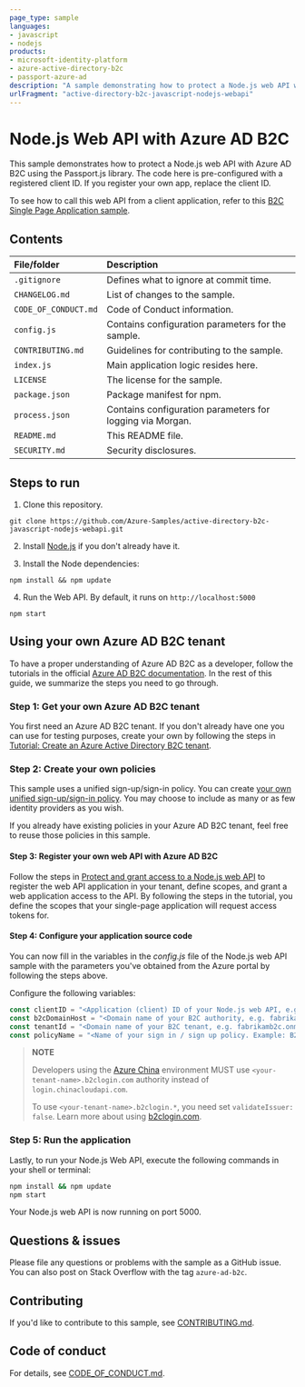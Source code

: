```yaml
---
page_type: sample
languages:
- javascript
- nodejs
products:
- microsoft-identity-platform
- azure-active-directory-b2c
- passport-azure-ad
description: "A sample demonstrating how to protect a Node.js web API with Azure AD B2C using the Passport.js library."
urlFragment: "active-directory-b2c-javascript-nodejs-webapi"
---
```


# Node.js Web API with Azure AD B2C

This sample demonstrates how to protect a Node.js web API with Azure AD B2C using the Passport.js library. The code here is pre-configured with a registered client ID. If you register your own app, replace the client ID.

To see how to call this web API from a client application, refer to this [B2C Single Page Application sample](https://github.com/Azure-Samples/active-directory-b2c-javascript-msal-singlepageapp).

## Contents

| File/folder          | Description                                               |
|:---------------------|:----------------------------------------------------------|
| `.gitignore`         | Defines what to ignore at commit time.                    |
| `CHANGELOG.md`       | List of changes to the sample.                            |
| `CODE_OF_CONDUCT.md` | Code of Conduct information.                              |
| `config.js`          | Contains configuration parameters for the sample.         |
| `CONTRIBUTING.md`    | Guidelines for contributing to the sample.                |
| `index.js`           | Main application logic resides here.                      |
| `LICENSE`            | The license for the sample.                               |
| `package.json`       | Package manifest for npm.                                 |
| `process.json`       | Contains configuration parameters for logging via Morgan. |
| `README.md`          | This README file.                                         |
| `SECURITY.md`        | Security disclosures.                                     |

## Steps to run

1. Clone this repository.

```console
git clone https://github.com/Azure-Samples/active-directory-b2c-javascript-nodejs-webapi.git
```

2. Install [Node.js](https://nodejs.org/en/download/) if you don't already have it.

3. Install the Node dependencies:

```console
npm install && npm update
```

4. Run the Web API. By default, it runs on `http://localhost:5000`

```console
npm start
```

## Using your own Azure AD B2C tenant

To have a proper understanding of Azure AD B2C as a developer, follow the tutorials in the official [Azure AD B2C documentation](https://docs.microsoft.com/azure/active-directory-b2c/). In the rest of this guide, we summarize the steps you need to go through.

### Step 1: Get your own Azure AD B2C tenant

You first need an Azure AD B2C tenant. If you don't already have one you can use for testing purposes, create your own by following the steps in [Tutorial: Create an Azure Active Directory B2C tenant](https://docs.microsoft.com/azure/active-directory-b2c/tutorial-create-tenant).

### Step 2: Create your own policies

This sample uses a unified sign-up/sign-in policy. You can create [your own unified sign-up/sign-in policy](https://docs.microsoft.com/azure/active-directory-b2c/tutorial-create-user-flows). You may choose to include as many or as few identity providers as you wish.

If you already have existing policies in your Azure AD B2C tenant, feel free to reuse those policies in this sample.

#### Step 3: Register your own web API with Azure AD B2C

Follow the steps in [Protect and grant access to a Node.js web API](https://docs.microsoft.com/azure/active-directory-b2c/tutorial-single-page-app-webapi) to register the web API application in your tenant, define scopes, and grant a web application access to the API. By following the steps in the tutorial, you define the scopes that your single-page application will request access tokens for.

#### Step 4: Configure your application source code

You can now fill in the variables in the *config.js* file of the Node.js web API sample with the parameters you've obtained from the Azure portal by following the steps above.

Configure the following variables:

```javascript
const clientID = "<Application (client) ID of your Node.js web API, e.g. 93733604-0000-0000-0000-87084dd55348>"
const b2cDomainHost = "<Domain name of your B2C authority, e.g. fabrikamb2c.b2clogin.com>";
const tenantId = "<Domain name of your B2C tenant, e.g. fabrikamb2c.onmicrosoft.com>";
const policyName = "<Name of your sign in / sign up policy. Example: B2C_1_SUSI>";
```

> **NOTE**
>
> Developers using the [Azure China](https://docs.microsoft.com/azure/active-directory/develop/authentication-national-cloud) environment MUST use `<your-tenant-name>.b2clogin.com` authority instead of `login.chinacloudapi.com`.
>
> To use `<your-tenant-name>.b2clogin.*`, you need set `validateIssuer: false`. Learn more about using [b2clogin.com](https://docs.microsoft.com/azure/active-directory-b2c/b2clogin).

### Step 5: Run the application

Lastly, to run your Node.js Web API, execute the following commands in your shell or terminal:

```bash
npm install && npm update
npm start
```

Your Node.js web API is now running on port 5000.

## Questions & issues

Please file any questions or problems with the sample as a GitHub issue. You can also post on Stack Overflow with the tag `azure-ad-b2c`.

## Contributing

If you'd like to contribute to this sample, see [CONTRIBUTING.md](./CONTRIBUTING.md).

## Code of conduct

For details, see [CODE_OF_CONDUCT.md](CODE_OF_CONDUCT.md).
